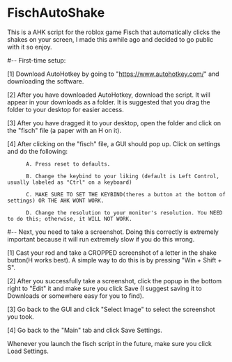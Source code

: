 # FischAutoShake
This is a AHK script for the roblox game Fisch that automatically clicks the shakes on your screen, I made this awhile ago and decided to go public with it so enjoy.



#-- First-time setup:

[1] Download AutoHotkey by going to "https://www.autohotkey.com/" and downloading the software.

[2] After you have downloaded AutoHotkey, download the script. It will appear in your downloads as a folder. It is suggested that you drag the folder to your desktop for easier access.

[3] After you have dragged it to your desktop, open the folder and click on the "fisch" file (a paper with an H on it).                                                                                                                                                                 
                                                                                                                                                                                                     
[4] After clicking on the "fisch" file, a GUI should pop up. Click on settings and do the following:                                                                                                                                                                                                                                             
                                                                                                                                                                                                                                            
          A. Press reset to defaults.

          B. Change the keybind to your liking (default is Left Control, usually labeled as "Ctrl" on a keyboard)

          C. MAKE SURE TO SET THE KEYBIND(theres a button at the bottom of settings) OR THE AHK WONT WORK.

          D. Change the resolution to your monitor's resolution. You NEED to do this; otherwise, it WILL NOT WORK.
                                                            
                                                                                                                                           
#-- Next, you need to take a screenshot. Doing this correctly is extremely important because it will run extremely slow if you do this wrong.

[1] Cast your rod and take a CROPPED screenshot of a letter in the shake button(H works best). A simple way to do this is by pressing "Win + Shift + S".
                                                                                                                                                                          
[2] After you successfully take a screenshot, click the popup in the bottom right to "Edit" it and make sure you click Save (I suggest saving it to Downloads or somewhere easy for you to find).

[3] Go back to the GUI and click "Select Image" to select the screenshot you took.

[4] Go back to the "Main" tab and click Save Settings.

Whenever you launch the fisch script in the future, make sure you click Load Settings.
